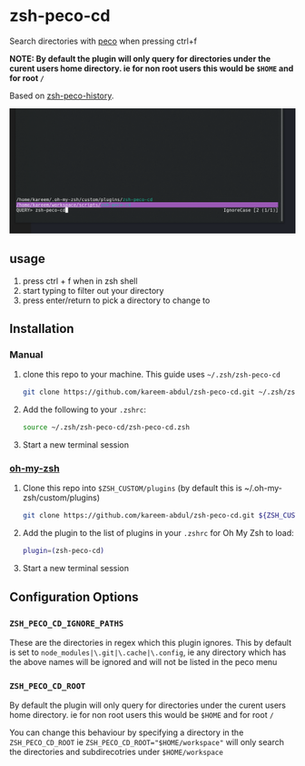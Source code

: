# zsh-peco-cd
Search directories with [peco](https://github.com/peco/peco) when pressing ctrl+f

**NOTE: By default the plugin will only query for directories under the curent users home directory.
ie for non root users this would be `$HOME` and for root `/`**


Based on [zsh-peco-history](https://github.com/jimeh/zsh-peco-history).

![screenshot](https://github.com/kareem-abdul/zsh-peco-cd/raw/main/screenshot.png)

## usage

 1. press ctrl + f when in zsh shell
 2. start typing to filter out your directory
 3. press enter/return to pick a directory to change to

## Installation

### Manual

 1. clone this repo to your machine. This guide uses `~/.zsh/zsh-peco-cd`

    ```sh
    git clone https://github.com/kareem-abdul/zsh-peco-cd.git ~/.zsh/zsh-peco-cd
    ```
 2. Add the following to your `.zshrc`:
    ```sh
    source ~/.zsh/zsh-peco-cd/zsh-peco-cd.zsh
    ```
 3. Start a new terminal session

### [oh-my-zsh](https://github.com/robbyrussell/oh-my-zsh)

 1. Clone this repo into `$ZSH_CUSTOM/plugins` (by default this is ~/.oh-my-zsh/custom/plugins)
    ```sh
    git clone https://github.com/kareem-abdul/zsh-peco-cd.git ${ZSH_CUSTOM:~/.oh-my-zsh/custom}/plugins/zsh-peco-cd
    ```
 2. Add the plugin to the list of plugins in your `.zshrc` for Oh My Zsh to load:
    ```sh
    plugin=(zsh-peco-cd)
    ```
 3. Start a new terminal session

## Configuration Options

 ### `ZSH_PECO_CD_IGNORE_PATHS`
 
 These are the directories in regex which this plugin ignores.
 This by default is set to `node_modules|\.git|\.cache|\.config`, ie any directory which has the above 
 names will be ignored and will not be listed in the peco menu

 ### `ZSH_PECO_CD_ROOT`

 By default the plugin will only query for directories under the curent users home directory.
 ie for non root users this would be `$HOME` and for root `/`
 
 You can change this behaviour by specifying a directory in the `ZSH_PECO_CD_ROOT`
 ie `ZSH_PECO_CD_ROOT="$HOME/workspace"` will only search the directories and subdirecotries under 
 `$HOME/workspace`

